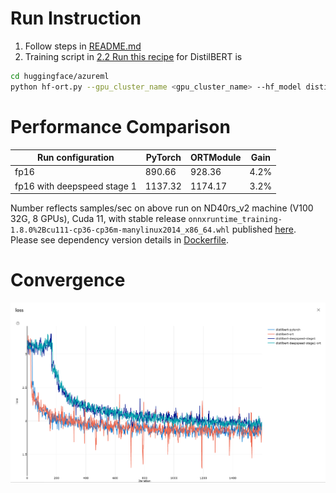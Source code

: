 # Run Instruction
1. Follow steps in [README.md](README.md)
2. Training script in [2.2 Run this recipe](README.md#2.2-Run-this-recipe) for DistilBERT is
```bash
cd huggingface/azureml
python hf-ort.py --gpu_cluster_name <gpu_cluster_name> --hf_model distilbert-base --run_config ort
```

# Performance Comparison
| Run configuration           | PyTorch | ORTModule | Gain  |
| -----------------           | ------- | --------- | ----- |
| fp16                        | 890.66  | 928.36    |  4.2% |
| fp16 with deepspeed stage 1 | 1137.32 | 1174.17   |  3.2% |

Number reflects samples/sec on above run on ND40rs_v2 machine (V100 32G, 8 GPUs), Cuda 11, with stable release `onnxruntime_training-1.8.0%2Bcu111-cp36-cp36m-manylinux2014_x86_64.whl` published [here](https://onnxruntimepackages.z14.web.core.windows.net/onnxruntime_stable_cu111.html). Please see dependency version details in [Dockerfile](docker/Dockerfile).

# Convergence
![Loss](loss_curve/distilbert.png)
